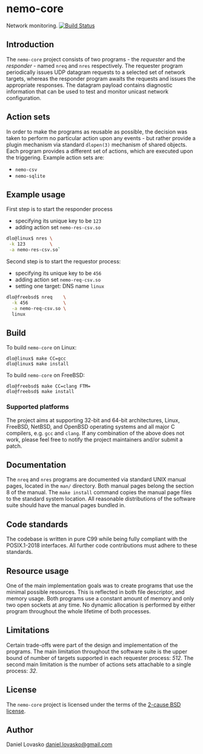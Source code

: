 # nemo-core
Network monitoring.
[![Build Status](https://travis-ci.org/lovasko/nemo-core.svg?branch=master)](https://travis-ci.org/lovasko/nemo-core)

## Introduction
The `nemo-core` project consists of two programs - the _requester_ and the
_responder_ - named `nreq` and `nres` respectively. The requester program
periodically issues UDP datagram requests to a selected set of network targets,
whereas the responder program awaits the requests and issues the appropriate
responses. The datagram payload contains diagnostic information that can be
used to test and monitor unicast network configuration.

## Action sets
In order to make the programs as reusable as possible, the decision was taken
to perform no particular action upon any events - but rather provide a plugin
mechanism via standard `dlopen(3)` mechanism of shared objects. Each program
provides a different set of actions, which are executed upon the triggering.
Example action sets are:

 * `nemo-csv`
 * `nemo-sqlite`

## Example usage
First step is to start the responder process
 * specifying its unique key to be `123`
 * adding action set `nemo-res-csv.so`

```sh
dlo@linux$ nres \
 -k 123         \
 -a nemo-res-csv.so`
```

Second step is to start the requestor process:
 * specifying its unique key to be `456`
 * adding action set `nemo-req-csv.so`
 * setting one target: DNS name `linux`

```sh
dlo@freebsd$ nreq    \
  -k 456             \
  -a nemo-req-csv.so \
  linux
```

## Build
To build `nemo-core` on Linux:
```
dlo@linux$ make CC=gcc
dlo@linux$ make install
```

To build `nemo-core` on FreeBSD:
```
dlo@freebsd$ make CC=clang FTM= 
dlo@freebsd$ make install
```

### Supported platforms
The project aims at supporting 32-bit and 64-bit architectures, Linux, FreeBSD,
NetBSD, and OpenBSD operating systems and all major C compilers, e.g. `gcc` and
`clang`. If any combination of the above does not work, please feel free to
notify the project maintainers and/or submit a patch.

## Documentation
The `nreq` and `nres` programs are documented via standard UNIX manual pages,
located in the `man/` directory. Both manual pages belong the section 8 of the
manual.  The `make install` command copies the manual page files to the
standard system location. All reasonable distributions of the software suite
should have the manual pages bundled in.

## Code standards
The codebase is written in pure C99 while being fully compliant with the
POSIX.1-2018 interfaces. All further code contributions must adhere to these
standards.

## Resource usage
One of the main implementation goals was to create programs that use the
minimal possible resources. This is reflected in both file descriptor, and
memory usage. Both programs use a constant amount of memory and only two open
sockets at any time. No dynamic allocation is performed by either program
throughout the whole lifetime of both processes.

## Limitations
Certain trade-offs were part of the design and implementation of the programs.
The main limitation throughout the software suite is the upper bound of number
of targets supported in each requester process: _512_. The second main
limitation is the number of actions sets attachable to a single process: _32_.

## License
The `nemo-core` project is licensed under the terms of the [2-cause BSD
license](LICENSE).

## Author
Daniel Lovasko <daniel.lovasko@gmail.com>
